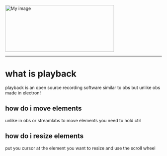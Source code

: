 <img src="https://github.com/user-attachments/assets/dbeafac7-4f45-4a70-84c7-1357114f6bac" alt="My image" width="350" height="150">
<hr></hr>

# what is playback

playback is an open source recording software similar to obs but unlike obs made in electron!

## how do i move elements

unlike in obs or streamlabs to move elements you need to hold ctrl

## how do i resize elements

put you cursor at the element you want to resize and use the scroll wheel

